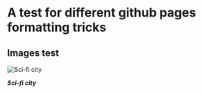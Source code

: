 # A test for different github pages formatting tricks

## Images test

![Sci-fi city](resources/art-jonathan-powell-gorod.jpg)

_**Sci-fi city**_
